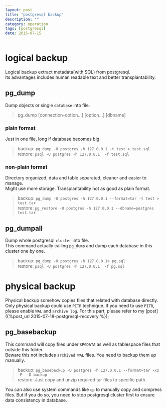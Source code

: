 ```yaml
---
layout: post
title: "postgresql backup"
description: ""
category: operation
tags: [postgresql]
date: 2015-07-15
---
```


# logical backup
Logical backup extract metadata(with SQL) from postgresql.  
Its advantages includes human readable text and better transplantability.  

## pg_dump
Dump objects or single `database` into file. 

>pg_dump [connection-option...] [option...] [dbname]  

### plain format
Just in one file, long if database becomes big.  

>backup: `pg_dump -U postgres -h 127.0.0.1 -t test > test.sql`  
>restore: `psql -U postgres -h 127.0.0.1  -f test.sql`  

### non-plain format
Directory organized, data and table separated, cleaner and easier to manage.  
Might use more storage. Transplantability not as good as plain format.  

>backup: `pg_dump -U postgres -h 127.0.0.1 --format=tar -t test > test.tar`  
>restore: `pg_restore -U postgres -h 127.0.0.1 --dbname=postgres test.tar`  

## pg_dumpall
Dump whole postgresql `cluster` into file.  
This command actually calling `pg_dump` and dump each database in this cluster one by one.  

>backup: `pg_dump -U postgres -h 127.0.0.1> pg.sql`  
>restore: `psql -U postgres -h 127.0.0.1  -f pg.sql`  


# physical backup
Physical backup somehow copies files that related with database directly.   
Only physical backup could use `PITR` technique. If you need to use `PITR`, please enable `WAL` and `archive log`. For this part, please refer to my [post]({%post_url 2015-07-18-postgresql-recovery %});  

## pg_basebackup
This command will copy files under `$PGDATA` as well as tablespace files that outside this folder.  
Beware this not includes `archived WAL` files. You need to backup them up manually.  

>backup: `pg_basebackup -U postgres -h 127.0.0.1 --format=tar -xz  -P  -D backup`  
>restore: Just copy and unzip required tar files to specific path.  

You can also use system commands like `cp` to manually copy and compress files. But if you do so, you need to stop postgresql cluster first to ensure data consistency in database.
